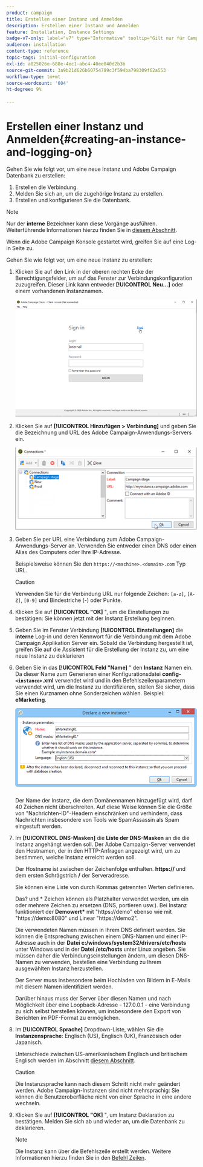 ```yaml
---
product: campaign
title: Erstellen einer Instanz und Anmelden
description: Erstellen einer Instanz und Anmelden
feature: Installation, Instance Settings
badge-v7-only: label="v7" type="Informative" tooltip="Gilt nur für Campaign Classic v7"
audience: installation
content-type: reference
topic-tags: initial-configuration
exl-id: a025026e-688e-4ec1-abc4-40ee040d2b3b
source-git-commit: 3a9b21d626b60754789c3f594ba798309f62a553
workflow-type: tm+mt
source-wordcount: '604'
ht-degree: 9%

---
```


# Erstellen einer Instanz und Anmelden{#creating-an-instance-and-logging-on}



Gehen Sie wie folgt vor, um eine neue Instanz und Adobe Campaign Datenbank zu erstellen:

1. Erstellen die Verbindung.
1. Melden Sie sich an, um die zugehörige Instanz zu erstellen.
1. Erstellen und konfigurieren Sie die Datenbank.

>[!NOTE]
>
>Nur der **interne** Bezeichner kann diese Vorgänge ausführen. Weiterführende Informationen hierzu finden Sie in [diesem Abschnitt](../../installation/using/configuring-campaign-server.md#internal-identifier).

Wenn die Adobe Campaign Konsole gestartet wird, greifen Sie auf eine Log-in Seite zu.

Gehen Sie wie folgt vor, um eine neue Instanz zu erstellen:

1. Klicken Sie auf den Link in der oberen rechten Ecke der Berechtigungsfelder, um auf das Fenster zur Verbindungskonfiguration zuzugreifen. Dieser Link kann entweder **[!UICONTROL Neu...]** oder einem vorhandenen Instanznamen.

   ![](assets/s_ncs_install_define_connection_01.png)

1. Klicken Sie auf **[!UICONTROL Hinzufügen > Verbindung]** und geben Sie die Bezeichnung und URL des Adobe Campaign-Anwendungs-Servers ein.

   ![](assets/s_ncs_install_define_connection_02.png)

1. Geben Sie per URL eine Verbindung zum Adobe Campaign-Anwendungs-Server an. Verwenden Sie entweder einen DNS oder einen Alias des Computers oder Ihre IP-Adresse.

   Beispielsweise können Sie den `https://<machine>.<domain>.com` Typ URL.

   >[!CAUTION]
   >
   >Verwenden Sie für die Verbindung URL nur folgende Zeichen: `[a-z]`, `[A-Z]`, `[0-9]` und Bindestriche (-) oder Punkte.

1. Klicken Sie auf **[!UICONTROL &quot;OK]** &quot;, um die Einstellungen zu bestätigen: Sie können jetzt mit der Instanz Erstellung beginnen.
1. Geben Sie im Fenster Verbindung **[!UICONTROL Einstellungen]** die **interne** Log-in und deren Kennwort für die Verbindung mit dem Adobe Campaign Applikation Server ein. Sobald die Verbindung hergestellt ist, greifen Sie auf die Assistent für die Erstellung der Instanz zu, um eine neue Instanz zu deklarieren
1. Geben Sie in das **[!UICONTROL Feld &quot;Name]** &quot; den **Instanz** Namen ein. Da dieser Name zum Generieren einer Konfigurationsdatei **config-`<instance>`.xml** verwendet wird und in den Befehlszeilenparametern verwendet wird, um die Instanz zu identifizieren, stellen Sie sicher, dass Sie einen Kurznamen ohne Sonderzeichen wählen. Beispiel: **eMarketing**.

   ![](assets/s_ncs_install_create_instance.png)

   Der Name der Instanz, die dem Domänennamen hinzugefügt wird, darf 40 Zeichen nicht überschreiten. Auf diese Weise können Sie die Größe von &quot;Nachrichten-ID&quot;-Headern einschränken und verhindern, dass Nachrichten insbesondere von Tools wie SpamAssassin als Spam eingestuft werden.

1. Im **[!UICONTROL DNS-Masken]** die **Liste der DNS-Masken** an die die Instanz angehängt werden soll. Der Adobe Campaign-Server verwendet den Hostnamen, der in den HTTP-Anfragen angezeigt wird, um zu bestimmen, welche Instanz erreicht werden soll.

   Der Hostname ist zwischen der Zeichenfolge enthalten. **https://** und dem ersten Schrägstrich **/** der Serveradresse.

   Sie können eine Liste von durch Kommas getrennten Werten definieren.

   Das? und &#42; Zeichen können als Platzhalter verwendet werden, um ein oder mehrere Zeichen zu ersetzen (DNS, portieren usw.). Bei Instanz funktioniert der **Demowert&#42;** mit &quot;https://demo&quot; ebenso wie mit &quot;https://demo:8080&quot; und Linear &quot;https://demo2&quot;.

   Die verwendeten Namen müssen in Ihrem DNS definiert werden. Sie können die Entsprechung zwischen einem DNS-Namen und einer IP-Adresse auch in der **Datei c:/windows/system32/drivers/etc/hosts** unter Windows und in der **Datei /etc/hosts** unter Linux angeben. Sie müssen daher die Verbindungseinstellungen ändern, um diesen DNS-Namen zu verwenden, bestellen eine Verbindung zu Ihrem ausgewählten Instanz herzustellen.

   Der Server muss insbesondere beim Hochladen von Bildern in E-Mails mit diesem Namen identifiziert werden.

   Darüber hinaus muss der Server über diesen Namen und nach Möglichkeit über eine Loopback-Adresse - 127.0.0.1 - eine Verbindung zu sich selbst herstellen können, um insbesondere den Export von Berichten im PDF-Format zu ermöglichen.

1. Im **[!UICONTROL Sprache]** Dropdown-Liste, wählen Sie die **Instanzensprache**: Englisch (US), Englisch (UK), Französisch oder Japanisch.

   Unterschiede zwischen US-amerikanischem Englisch und britischem Englisch werden im Abschnitt [diesem Abschnitt](../../platform/using/adobe-campaign-workspace.md#date-and-time).

   >[!CAUTION]
   >
   >Die Instanzsprache kann nach diesem Schritt nicht mehr geändert werden. Adobe Campaign-Instanzen sind nicht mehrsprachig: Sie können die Benutzeroberfläche nicht von einer Sprache in eine andere wechseln.

1. Klicken Sie auf **[!UICONTROL &quot;OK]** &quot;, um Instanz Deklaration zu bestätigen. Melden Sie sich ab und wieder an, um die Datenbank zu deklarieren.

   >[!NOTE]
   >
   >Die Instanz kann über die Befehlszeile erstellt werden. Weitere Informationen hierzu finden Sie in den [Befehl Zeilen](../../installation/using/command-lines.md).
